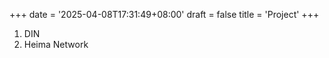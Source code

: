 +++
date = '2025-04-08T17:31:49+08:00'
draft = false
title = 'Project'
+++


1. DIN 
2. Heima Network
   